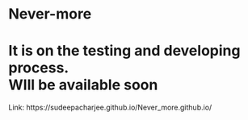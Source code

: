 # Never-more
<h1>It is on the testing and developing process.<br> WIll be available soon</h1>
Link: https://sudeepacharjee.github.io/Never_more.github.io/
